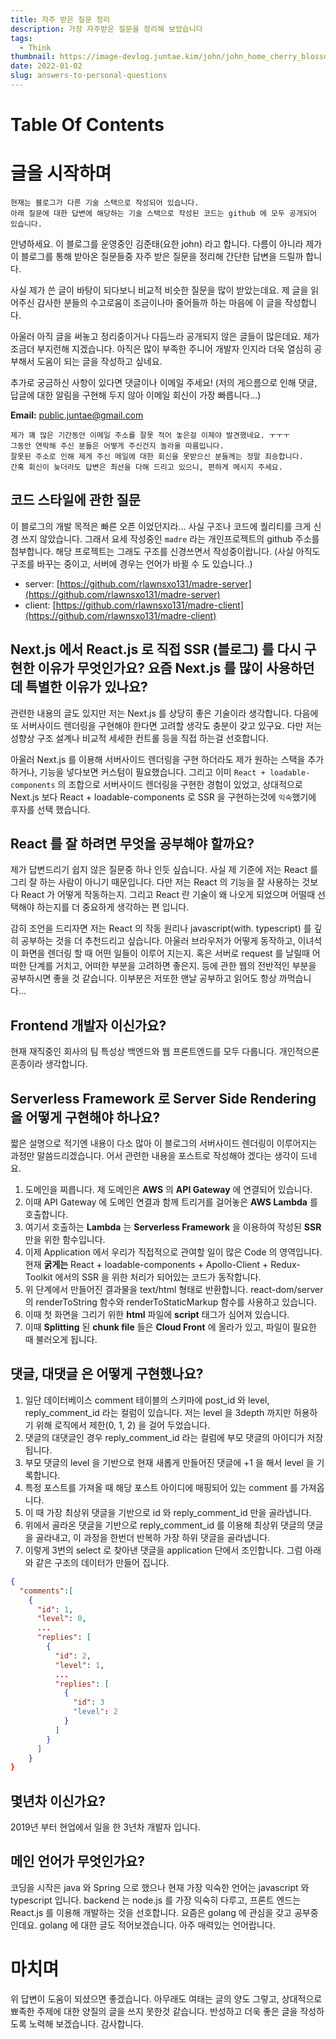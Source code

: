 ```yaml
---
title: 자주 받은 질문 정리
description: 가장 자주받은 질문을 정리해 보았습니다
tags:
  - Think
thumbnail: https://image-devlog.juntae.kim/john/john_home_cherry_blossom.jpg
date: 2022-01-02
slug: answers-to-personal-questions
---
```


# Table Of Contents

# 글을 시작하며

```
현재는 블로그가 다른 기술 스택으로 작성되어 있습니다.
아래 질문에 대한 답변에 해당하는 기술 스택으로 작성된 코드는 github 에 모두 공개되어 있습니다.
```

안녕하세요. 이 블로그를 운영중인 김준태(요한 john) 라고 합니다. 다름이 아니라 제가 이 블로그를 통해 받아온 질문들중 자주 받은 질문을 정리해 간단한 답변을 드릴까 합니다.

사실 제가 쓴 글이 바탕이 되다보니 비교적 비슷한 질문을 많이 받았는데요. 제 글을 읽어주신 감사한 분들의 수고로움이 조금이나마 줄어들까 하는 마음에 이 글을 작성합니다.

아울러 아직 글을 써놓고 정리중이거나 다듬느라 공개되지 않은 글들이 많은데요. 제가 조금더 부지런해 지겠습니다. 아직은 많이 부족한 주니어 개발자 인지라 더욱 열심히 공부해서 도움이 되는 글을 작성하고 싶네요.

추가로 궁금하신 사항이 있다면 댓글이나 이메일 주세요!
(저의 게으름으로 인해 댓글, 답글에 대한 알림을 구현해 두지 않아 이메일 회신이 가장 빠릅니다...)

**Email:** [public.juntae@gmail.com](mailto:public.juntae@gmail.com)

```
제가 꽤 많은 기간동안 이메일 주소를 잘못 적어 놓은걸 이제야 발견했네요. ㅜㅜㅜ
그동안 연락해 주신 분들은 어떻게 주신건지 놀라울 따름입니다.
잘못된 주소로 인해 제게 주신 메일에 대한 회신을 못받으신 분들께는 정말 죄송합니다.
간혹 회신이 늦더라도 답변은 최선을 다해 드리고 있으니, 편하게 메시지 주세요.
```

## 코드 스타일에 관한 질문

이 블로그의 개발 목적은 빠른 오픈 이었던지라... 사실 구조나 코드에 퀄리티를 크게 신경 쓰지 않았습니다. 그래서 요세 작성중인 `madre` 라는 개인프로젝트의 github 주소를 첨부합니다. 해당 프로젝트는 그래도 구조를 신경쓰면서 작성중이랍니다. (사실 아직도 구조를 바꾸는 중이고, 서버에 경우는 언어가 바뀔 수 도 있습니다..)

- server: [https://github.com/rlawnsxo131/madre-server](https://github.com/rlawnsxo131/madre-server)
- client: [https://github.com/rlawnsxo131/madre-client](https://github.com/rlawnsxo131/madre-client)

## Next.js 에서 React.js 로 직접 SSR (블로그) 를 다시 구현한 이유가 무엇인가요? 요즘 Next.js 를 많이 사용하던데 특별한 이유가 있나요?

관련한 내용의 글도 있지만 저는 Next.js 를 상당히 좋은 기술이라 생각합니다.
다음에 또 서버사이드 렌더링을 구현해야 한다면 고려할 생각도 충분이 갖고 있구요.
다만 저는 성향상 구조 설계나 비교적 세세한 컨트롤 등을 직접 하는걸 선호합니다.

아울러 Next.js 를 이용해 서버사이드 렌더링을 구현 하더라도 제가 원하는 스택을 추가하거나, 기능을 넣다보면 커스텀이 필요했습니다. 그리고 이미 `React + loadable-components` 의 조합으로 서버사이드 렌더링을 구현한 경험이 있었고, 상대적으로 Next.js 보다 React + loadable-components 로 SSR 을 구현하는것에 `익숙`했기에 후자를 선택 했습니다.

## React 를 잘 하려면 무엇을 공부해야 할까요?

제가 답변드리기 쉽지 않은 질문중 하나 인듯 싶습니다.
사실 제 기준에 저는 React 를 그리 잘 하는 사람이 아니기 때문입니다.
다만 저는 React 의 기능을 잘 사용하는 것보다 React 가 어떻게 작동하는지. 그리고 React 란 기술이 왜 나오게 되었으며 어떨때 선택해야 하는지를 더 중요하게 생각하는 편 입니다.

감히 조언을 드리자면 저는 React 의 작동 원리나 javascript(with. typescript) 를 깊히 공부하는 것을 더 추천드리고 싶습니다. 아울러 브라우저가 어떻게 동작하고, 이녀석이 화면을 렌더링 할 때 어떤 일들이 이루어 지는지. 혹은 서버로 request 를 날릴때 어떠한 단계를 거치고, 어떠한 부분을 고려하면 좋은지. 등에 관한 웹의 전반적인 부분을 공부하시면 좋을 것 같습니다. 이부분은 저또한 맨날 공부하고 읽어도 항상 까먹습니다...

## Frontend 개발자 이신가요?

현재 재직중인 회사의 팀 특성상 백엔드와 웹 프론트엔드를 모두 다룹니다. 개인적으론 혼종이라 생각합니다.

## Serverless Framework 로 Server Side Rendering 을 어떻게 구현해야 하나요?

짧은 설명으로 적기엔 내용이 다소 많아 이 블로그의 서버사이드 렌더링이 이루어지는 과정만 말씀드리겠습니다. 어서 관련한 내용을 포스트로 작성해야 겠다는 생각이 드네요.

1. 도메인을 찌릅니다. 제 도메인은 **AWS** 의 **API Gateway** 에 연결되어 있습니다.
2. 이때 API Gateway 에 도메인 연결과 함께 트리거를 걸어놓은 **AWS Lambda** 를 호출합니다.
3. 여기서 호출하는 **Lambda** 는 **Serverless Framework** 을 이용하여 작성된 **SSR** 만을 위한 함수입니다.
4. 이제 Application 에서 우리가 직접적으로 관여할 일이 많은 Code 의 영역입니다. 현재 **굵게는** React + loadable-components + Apollo-Client + Redux-Toolkit 에서의 SSR 을 위한 처리가 되어있는 코드가 동작합니다.
5. 위 단계에서 만들어진 결과물을 text/html 형태로 반환합니다. react-dom/server 의 renderToString 함수와 renderToStaticMarkup 함수를 사용하고 있습니다.
6. 이때 첫 화면을 그리기 위한 **html** 파일에 **script** 태그가 심어져 있습니다.
7. 이때 **Splitting** 된 **chunk file** 들은 **Cloud Front** 에 올라가 있고, 파일이 필요한 때 불러오게 됩니다.

## 댓글, 대댓글 은 어떻게 구현했나요?

1. 일단 데이터베이스 comment 테이블의 스키마에 post_id 와 level, reply_comment_id 라는 컬럼이 있습니다. 저는 level 을 3depth 까지만 허용하기 위해 로직에서 제한(0, 1, 2) 을 걸어 두었습니다.
2. 댓글의 대댓글인 경우 reply_comment_id 라는 컬럼에 부모 댓글의 아이디가 저장됩니다.
3. 부모 댓글의 level 을 기반으로 현재 새롭게 만들어진 댓글에 +1 을 해서 level 을 기록합니다.
4. 특정 포스트를 가져올 때 해당 포스트 아이디에 매핑되어 있는 comment 를 가져옵니다.
5. 이 때 가장 최상위 댓글을 기반으로 id 와 reply_comment_id 만을 골라냅니다.
6. 위에서 골라온 댓글을 기반으로 reply_comment_id 를 이용해 최상위 댓글의 댓글을 골라내고, 이 과정을 한번더 반복하 가장 하위 댓글을 골라냅니다.
7. 이렇게 3번의 select 로 찾아낸 댓글을 application 단에서 조인합니다.
   그럼 아래와 같은 구조의 데이터가 만들어 집니다.

```json
{
  "comments":[
    {
      "id": 1,
      "level": 0,
      ...
      "replies": [
        {
          "id": 2,
          "level": 1,
          ...
          "replies": [
            {
              "id": 3
              "level": 2
            }
          ]
        }
      ]
    }
}
```

## 몇년차 이신가요?

2019년 부터 현업에서 일을 한 3년차 개발자 입니다.

## 메인 언어가 무엇인가요?

코딩을 시작은 java 와 Spring 으로 했으나 현재 가장 익숙한 언어는 javascript 와 typescript 입니다. backend 는 node.js 를 가장 익숙히 다루고, 프론트 엔드는 React.js 를 이용해 개발하는 것을 선호합니다. 요즘은 golang 에 관심을 갖고 공부중인데요. golang 에 대한 글도 적어보겠습니다. 아주 매력있는 언어랍니다.

# 마치며

위 답변이 도움이 되셨으면 좋겠습니다. 아무래도 여태는 글의 양도 그렇고, 상대적으로 뾰족한 주제에 대한 양질의 글을 쓰지 못한것 같습니다. 반성하고 더욱 좋은 글을 작성하도록 노력해 보겠습니다. 감사합니다.
